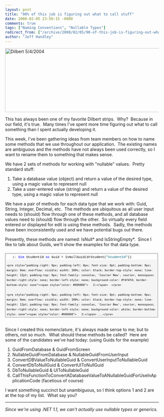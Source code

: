 ```yaml
---
layout: post
title: "90% of this job is figuring out what to call stuff"
date: 2008-02-05 23:50:15 -0800
comments: true
tags: ["Naming Conventions", "Nullable Types"]
redirect_from: ["/archive/2008/02/05/90-of-this-job-is-figuring-out-what-to-call.aspx/"]
author: "Jeff Handley"
---
```

<!-- more -->
<p><img style="border-right: 0px; border-top: 0px; border-left: 0px; border-bottom: 0px" height="209" alt="Dilbert 5/4/2004" src="http://blog.jeffhandley.com/Images/PostImages/90ofthisjobisfiguringoutwhattocallstuff_DEB3/clip_image001.gif" width="604" border="0" /></p>  <p>This has always been one of my favorite Dilbert strips.  Why?  Because in our field, it's true.  Many times I've spent more time figuring out what to call something than I spent actually developing it.</p>  <p>This week, I've been gathering ideas from team members on how to name some methods that we use throughout our application.  The existing names are ambiguous and the methods have not always been used correctly, so I want to rename them to something that makes sense.</p>  <p>We have 2 sets of methods for working with "nullable" values.  Pretty standard stuff:</p>  <ol>   <li>Take a database value (object) and return a value of the desired type, using a magic value to represent null</li>    <li>Take a user-entered value (string) and return a value of the desired type, using a magic value to represent null</li> </ol>  <p>We have a pair of methods for each data type that we work with: Guid, String, Integer, Decimal, etc.  The methods are ubiquitous as all user input needs to (should) flow through one of these methods, and all database values need to (should) flow through the other.  So virtually every field entered or displayed for edit is using these methods.  Sadly, the methods have been inconsistently used and we have potential bugs out there.</p>  <p>Presently, these methods are named: IsNull* and IsStringEmpty*.  Since I like to talk about Guids, we'll show the examples for that data type.</p>  <div style="border-right: gray 1px solid; padding-right: 4px; border-top: gray 1px solid; padding-left: 4px; font-size: 8pt; padding-bottom: 4px; margin: 20px 0px 10px; overflow: auto; border-left: gray 1px solid; width: 97.5%; cursor: text; max-height: 200px; line-height: 12pt; padding-top: 4px; border-bottom: gray 1px solid; font-family: consolas, 'Courier New', courier, monospace; background-color: #f4f4f4">   <div style="padding-right: 0px; padding-left: 0px; font-size: 8pt; padding-bottom: 0px; overflow: visible; width: 100%; color: black; border-top-style: none; line-height: 12pt; padding-top: 0px; font-family: consolas, 'Courier New', courier, monospace; border-right-style: none; border-left-style: none; background-color: #f4f4f4; border-bottom-style: none">     <pre style="padding-right: 0px; padding-left: 0px; font-size: 8pt; padding-bottom: 0px; margin: 0em; overflow: visible; width: 100%; color: black; border-top-style: none; line-height: 12pt; padding-top: 0px; font-family: consolas, 'Courier New', courier, monospace; border-right-style: none; border-left-style: none; background-color: white; border-bottom-style: none"><span style="color: #606060">   1:</span> <span style="color: #0000ff">Dim</span> StudentId <span style="color: #0000ff">As</span> Guid = IsNullGuid(drStudent(<span style="color: #006080">"StudentId"</span>))</pre>

    <pre style="padding-right: 0px; padding-left: 0px; font-size: 8pt; padding-bottom: 0px; margin: 0em; overflow: visible; width: 100%; color: black; border-top-style: none; line-height: 12pt; padding-top: 0px; font-family: consolas, 'Courier New', courier, monospace; border-right-style: none; border-left-style: none; background-color: #f4f4f4; border-bottom-style: none"><span style="color: #606060">   2:</span>  </pre>

    <pre style="padding-right: 0px; padding-left: 0px; font-size: 8pt; padding-bottom: 0px; margin: 0em; overflow: visible; width: 100%; color: black; border-top-style: none; line-height: 12pt; padding-top: 0px; font-family: consolas, 'Courier New', courier, monospace; border-right-style: none; border-left-style: none; background-color: white; border-bottom-style: none"><span style="color: #606060">   3:</span> ...</pre>

    <pre style="padding-right: 0px; padding-left: 0px; font-size: 8pt; padding-bottom: 0px; margin: 0em; overflow: visible; width: 100%; color: black; border-top-style: none; line-height: 12pt; padding-top: 0px; font-family: consolas, 'Courier New', courier, monospace; border-right-style: none; border-left-style: none; background-color: #f4f4f4; border-bottom-style: none"><span style="color: #606060">   4:</span>  </pre>

    <pre style="padding-right: 0px; padding-left: 0px; font-size: 8pt; padding-bottom: 0px; margin: 0em; overflow: visible; width: 100%; color: black; border-top-style: none; line-height: 12pt; padding-top: 0px; font-family: consolas, 'Courier New', courier, monospace; border-right-style: none; border-left-style: none; background-color: white; border-bottom-style: none"><span style="color: #606060">   5:</span> <span style="color: #0000ff">Dim</span> StudentId <span style="color: #0000ff">As</span> Guid = IsStringEmptyGuid(ddlStudent.SelectedValue)</pre>
  </div>
</div>

<p>
  <br />Since I created this nomenclature, it's always made sense to me; but to others, not so much.  What should these methods be called?  Here are some of the candidates we've had today: (using Guids for the example)</p>

<ol>
  <li>GuidFromDatabase &amp; GuidFromScreen</li>

  <li>NullableGuidFromDatabase &amp; NullableGuidFromUserInput</li>

  <li>ConvertDBValueToNullableGuid &amp; ConvertUserInputToNullableGuid</li>

  <li>ConvertDbToNullGuid &amp; ConvertUIToNullGuid</li>

  <li>DbToNullableGuid &amp; UIToNullableGuid</li>

  <li>CallThisFunctionToConvertADatabaseValueToANullableGuidForUseInApplicationCode (facetious of course)</li>
</ol>

<p>I want something succinct but unambiguous, so I think options 1 and 2 are at the top of my list.  What say you?</p>

<p>
  </p><hr /><em>Since we're using .NET 1.1, we can't actually use nullable types or generics.</em>

